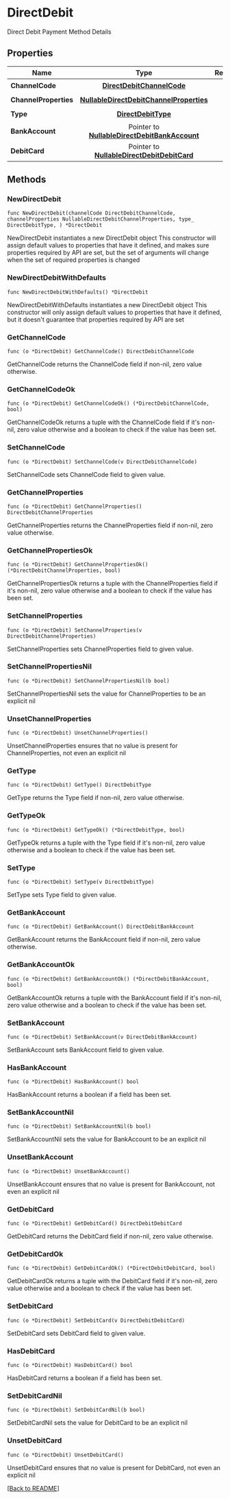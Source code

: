 # DirectDebit
Direct Debit Payment Method Details

## Properties
| Name | Type | Required | Description | Examples |
|------------|:-------------:|:-------------:|-------------|:-------------:|
| **ChannelCode** | [**DirectDebitChannelCode**](DirectDebitChannelCode.md) | ☑️ |  |  |
| **ChannelProperties** | [**NullableDirectDebitChannelProperties**](DirectDebitChannelProperties.md) | ☑️ |  |  |
| **Type** | [**DirectDebitType**](DirectDebitType.md) | ☑️ |  |  |
| **BankAccount** | Pointer to [**NullableDirectDebitBankAccount**](DirectDebitBankAccount.md) |  |  |  |
| **DebitCard** | Pointer to [**NullableDirectDebitDebitCard**](DirectDebitDebitCard.md) |  |  |  |

## Methods

### NewDirectDebit

`func NewDirectDebit(channelCode DirectDebitChannelCode, channelProperties NullableDirectDebitChannelProperties, type_ DirectDebitType, ) *DirectDebit`

NewDirectDebit instantiates a new DirectDebit object
This constructor will assign default values to properties that have it defined,
and makes sure properties required by API are set, but the set of arguments
will change when the set of required properties is changed

### NewDirectDebitWithDefaults

`func NewDirectDebitWithDefaults() *DirectDebit`

NewDirectDebitWithDefaults instantiates a new DirectDebit object
This constructor will only assign default values to properties that have it defined,
but it doesn't guarantee that properties required by API are set

### GetChannelCode

`func (o *DirectDebit) GetChannelCode() DirectDebitChannelCode`

GetChannelCode returns the ChannelCode field if non-nil, zero value otherwise.

### GetChannelCodeOk

`func (o *DirectDebit) GetChannelCodeOk() (*DirectDebitChannelCode, bool)`

GetChannelCodeOk returns a tuple with the ChannelCode field if it's non-nil, zero value otherwise
and a boolean to check if the value has been set.

### SetChannelCode

`func (o *DirectDebit) SetChannelCode(v DirectDebitChannelCode)`

SetChannelCode sets ChannelCode field to given value.


### GetChannelProperties

`func (o *DirectDebit) GetChannelProperties() DirectDebitChannelProperties`

GetChannelProperties returns the ChannelProperties field if non-nil, zero value otherwise.

### GetChannelPropertiesOk

`func (o *DirectDebit) GetChannelPropertiesOk() (*DirectDebitChannelProperties, bool)`

GetChannelPropertiesOk returns a tuple with the ChannelProperties field if it's non-nil, zero value otherwise
and a boolean to check if the value has been set.

### SetChannelProperties

`func (o *DirectDebit) SetChannelProperties(v DirectDebitChannelProperties)`

SetChannelProperties sets ChannelProperties field to given value.


### SetChannelPropertiesNil

`func (o *DirectDebit) SetChannelPropertiesNil(b bool)`

 SetChannelPropertiesNil sets the value for ChannelProperties to be an explicit nil

### UnsetChannelProperties
`func (o *DirectDebit) UnsetChannelProperties()`

UnsetChannelProperties ensures that no value is present for ChannelProperties, not even an explicit nil
### GetType

`func (o *DirectDebit) GetType() DirectDebitType`

GetType returns the Type field if non-nil, zero value otherwise.

### GetTypeOk

`func (o *DirectDebit) GetTypeOk() (*DirectDebitType, bool)`

GetTypeOk returns a tuple with the Type field if it's non-nil, zero value otherwise
and a boolean to check if the value has been set.

### SetType

`func (o *DirectDebit) SetType(v DirectDebitType)`

SetType sets Type field to given value.


### GetBankAccount

`func (o *DirectDebit) GetBankAccount() DirectDebitBankAccount`

GetBankAccount returns the BankAccount field if non-nil, zero value otherwise.

### GetBankAccountOk

`func (o *DirectDebit) GetBankAccountOk() (*DirectDebitBankAccount, bool)`

GetBankAccountOk returns a tuple with the BankAccount field if it's non-nil, zero value otherwise
and a boolean to check if the value has been set.

### SetBankAccount

`func (o *DirectDebit) SetBankAccount(v DirectDebitBankAccount)`

SetBankAccount sets BankAccount field to given value.

### HasBankAccount

`func (o *DirectDebit) HasBankAccount() bool`

HasBankAccount returns a boolean if a field has been set.

### SetBankAccountNil

`func (o *DirectDebit) SetBankAccountNil(b bool)`

 SetBankAccountNil sets the value for BankAccount to be an explicit nil

### UnsetBankAccount
`func (o *DirectDebit) UnsetBankAccount()`

UnsetBankAccount ensures that no value is present for BankAccount, not even an explicit nil
### GetDebitCard

`func (o *DirectDebit) GetDebitCard() DirectDebitDebitCard`

GetDebitCard returns the DebitCard field if non-nil, zero value otherwise.

### GetDebitCardOk

`func (o *DirectDebit) GetDebitCardOk() (*DirectDebitDebitCard, bool)`

GetDebitCardOk returns a tuple with the DebitCard field if it's non-nil, zero value otherwise
and a boolean to check if the value has been set.

### SetDebitCard

`func (o *DirectDebit) SetDebitCard(v DirectDebitDebitCard)`

SetDebitCard sets DebitCard field to given value.

### HasDebitCard

`func (o *DirectDebit) HasDebitCard() bool`

HasDebitCard returns a boolean if a field has been set.

### SetDebitCardNil

`func (o *DirectDebit) SetDebitCardNil(b bool)`

 SetDebitCardNil sets the value for DebitCard to be an explicit nil

### UnsetDebitCard
`func (o *DirectDebit) UnsetDebitCard()`

UnsetDebitCard ensures that no value is present for DebitCard, not even an explicit nil

[[Back to README]](../../README.md)


